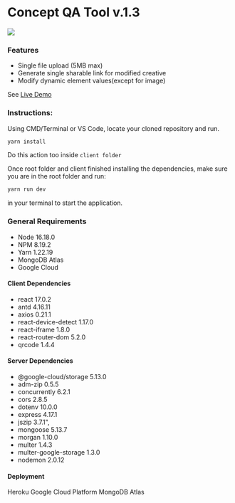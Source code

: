 # Concept QA Tool v.1.3
![](https://qatoolv2.herokuapp.com/static/media/logo.9c182765.svg)

### Features
- Single file upload (5MB max)
- Generate single sharable link for modified creative
- Modify dynamic element values(except for image)

See [Live Demo](https://www.adlib-qa.tools/ "Live Demo")

### Instructions:

Using CMD/Terminal or VS Code, locate your cloned repository and run. 
```bash
yarn install
```
Do this action too inside `client folder`

Once root folder and client finished installing the dependencies, make sure you are in the root folder and run:
```bash
yarn run dev
```
in your terminal to start the application.

### General Requirements

- Node 16.18.0
- NPM 8.19.2
- Yarn 1.22.19
- MongoDB Atlas
- Google Cloud

#### Client Dependencies
- react 17.0.2
- antd 4.16.11
- axios 0.21.1
- react-device-detect 1.17.0
- react-iframe 1.8.0
- react-router-dom 5.2.0
- qrcode 1.4.4

#### Server Dependencies

- @google-cloud/storage 5.13.0
- adm-zip 0.5.5
- concurrently 6.2.1
- cors 2.8.5
- dotenv 10.0.0
- express 4.17.1
- jszip 3.7.1",
- mongoose 5.13.7
- morgan 1.10.0
- multer 1.4.3
- multer-google-storage 1.3.0
- nodemon 2.0.12

#### Deployment
Heroku
Google Cloud Platform
MongoDB Atlas
